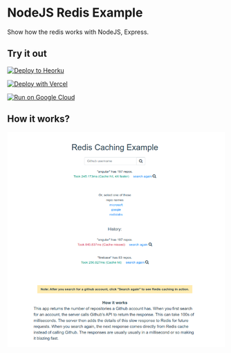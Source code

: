 # NodeJS Redis Example

Show how the redis works with NodeJS, Express.

## Try it out

[![Deploy to Heorku](https://www.herokucdn.com/deploy/button.svg)](https://heroku.com/deploy)

[![Deploy with Vercel](https://vercel.com/button)](https://vercel.com/new/git/external?repository-url=https%3A%2F%2Fgithub.com%2FITsolution-git%2Fnode-express-redis&env=REDIS_ENDPOINT_URI,REDIS_PASSWORD&envDescription=REDIS_ENDPOINT_URI%20is%20required%20at%20least%20to%20connect%20to%20Redis%20clouding%20server)

[![Run on Google Cloud](https://deploy.cloud.run/button.svg)](https://deploy.cloud.run)


## How it works?

![How it works](docs/screenshot001.png)


